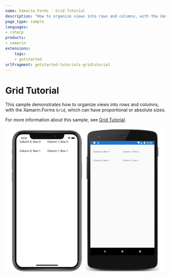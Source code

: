 ```yaml
---
name: Xamarin.Forms - Grid Tutorial
description: "How to organize views into rows and columns, with the Xamarin.Forms Grid, which can have proportional or absolute sizes (get started)"
page_type: sample
languages:
- csharp
products:
- xamarin
extensions:
    tags:
    - getstarted
urlFragment: getstarted-tutorials-gridtutorial
---
```

# Grid Tutorial

This sample demonstrates how to organize views into rows and columns, with the Xamarin.Forms `Grid`, which can have proportional or absolute sizes.

For more information about this sample, see [Grid Tutorial](https://docs.microsoft.com/xamarin/get-started/tutorials/grid/).

![Grid Tutorial application screenshot](Screenshots/01All.png "Grid Tutorial application screenshot")

